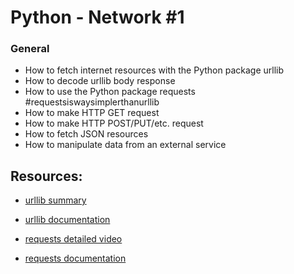 # Python - Network #1

### General

- How to fetch internet resources with the Python package urllib
- How to decode urllib body response
- How to use the Python package requests #requestsiswaysimplerthanurllib
- How to make HTTP GET request
- How to make HTTP POST/PUT/etc. request
- How to fetch JSON resources
- How to manipulate data from an external service

## Resources:

- [urllib summary](https://www.youtube.com/watch?v=LosIGgon_KM)

* [urllib documentation](https://docs.python.org/3/howto/urllib2.html)

* [requests detailed video](https://www.youtube.com/watch?v=tb8gHvYlCFs&t=300s)

* [requests documentation](https://requests.readthedocs.io/en/latest/)
